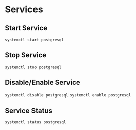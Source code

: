 # Services

## Start Service
`systemctl start postgresql`

## Stop Service
`systemctl stop postgresql`

## Disable/Enable Service
`systemctl disable postgresql`
`systemctl enable postgresql`

## Service Status
`systemctl status postgresql`